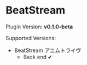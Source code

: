 # BeatStream

Plugin Version: **v0.1.0-beta**

Supported Versions:

- BeatStream アニムトライヴ
    - Back end ✔